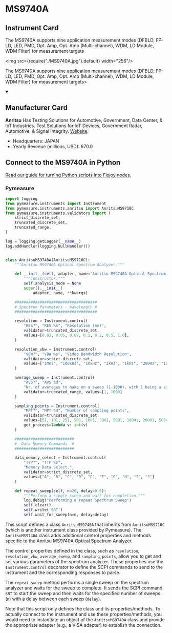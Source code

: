 
# MS9740A

## Instrument Card

<div className="flex">

<div>

The MS9740A supports nine application measurement modes (DFBLD, FP-LD, LED, PMD, Opt. Amp, Opt. Amp (Multi-channel), WDM, LD Module, WDM Filter) for measurement targets

</div>

<img src={require("./MS9740A.jpg").default} width="256"/>

</div>

The MS9740A supports nine application measurement modes (DFBLD, FP-LD, LED, PMD, Opt. Amp, Opt. Amp (Multi-channel), WDM, LD Module, WDM Filter) for measurement targets>

<details open>
<summary><h2>Manufacturer Card</h2></summary>

**Anritsu** Has Testing Solutions for Automotive, Government, Data Center, & IoT Industries. Test Solutions for IoT Devices, Government Radar, Automotive, & Signal Integrity. <a href="https://www.anritsu.com/en-us/">Website</a>.

<ul>
  <li>Headquarters: JAPAN</li>
  <li>Yearly Revenue (millions, USD): 670.0</li>
</ul>
</details>

## Connect to the MS9740A in Python

[Read our guide for turning Python scripts into Flojoy nodes.](https://docs.flojoy.ai/custom-nodes/creating-custom-node/)


### Pymeasure


```python
import logging
from pymeasure.instruments import Instrument
from pymeasure.instruments.anritsu import AnritsuMS9710C
from pymeasure.instruments.validators import (
    strict_discrete_set,
    truncated_discrete_set,
    truncated_range,
)

log = logging.getLogger(__name__)
log.addHandler(logging.NullHandler())


class AnritsuMS9740A(AnritsuMS9710C):
    """Anritsu MS9740A Optical Spectrum Analyzer."""

    def __init__(self, adapter, name="Anritsu MS9740A Optical Spectrum Analyzer", **kwargs):
        """Constructor."""
        self.analysis_mode = None
        super().__init__(
            adapter, name, **kwargs)

    ####################################
    # Spectrum Parameters - Wavelength #
    ####################################

    resolution = Instrument.control(
        "RES?", "RES %s", "Resolution (nm)",
        validator=truncated_discrete_set,
        values=[0.03, 0.05, 0.07, 0.1, 0.2, 0.5, 1.0],
    )

    resolution_vbw = Instrument.control(
        "VBW?", "VBW %s", "Video Bandwidth Resolution",
        validator=strict_discrete_set,
        values=["1MHz", "100kHz", "10kHz", "2kHz", "1kHz", "200Hz", "100Hz", "10Hz"]
    )

    average_sweep = Instrument.control(
        "AVS?", "AVS %d",
        "Nr. of averages to make on a sweep (1-1000), with 1 being a single (non-averaged) sweep",
        validator=truncated_range, values=[1, 1000]
    )

    sampling_points = Instrument.control(
        "MPT?", "MPT %d", "Number of sampling points",
        validator=truncated_discrete_set,
        values=[51, 101, 251, 501, 1001, 2001, 5001, 10001, 20001, 50001],
        get_process=lambda v: int(v)
    )

    ##########################
    #  Data Memory Commands  #
    ##########################

    data_memory_select = Instrument.control(
        "TTP?", "TTP %s",
        "Memory Data Select.",
        validator=strict_discrete_set,
        values=["A", "B", "C", "D", "E", "F", "G", "H", "I", "J"]
    )

    def repeat_sweep(self, n=20, delay=0.5):
        """Perform a single sweep and wait for completion."""
        log.debug("Performing a repeat Spectrum Sweep")
        self.clear()
        self.write('SRT')
        self.wait_for_sweep(n=n, delay=delay)
```

This script defines a class `AnritsuMS9740A` that inherits from `AnritsuMS9710C` (which is another instrument class provided by Pymeasure). The `AnritsuMS9740A` class adds additional control properties and methods specific to the Anritsu MS9740A Optical Spectrum Analyzer.

The control properties defined in the class, such as `resolution`, `resolution_vbw`, `average_sweep`, and `sampling_points`, allow you to get and set various parameters of the spectrum analyzer. These properties use the `Instrument.control` decorator to define the SCPI commands to send to the instrument and the corresponding responses to parse.

The `repeat_sweep` method performs a single sweep on the spectrum analyzer and waits for the sweep to complete. It sends the SCPI command `SRT` to start the sweep and then waits for the specified number of sweeps (`n`) with a delay between each sweep (`delay`).

Note that this script only defines the class and its properties/methods. To actually connect to the instrument and use these properties/methods, you would need to instantiate an object of the `AnritsuMS9740A` class and provide the appropriate adapter (e.g., a VISA adapter) to establish the connection.

